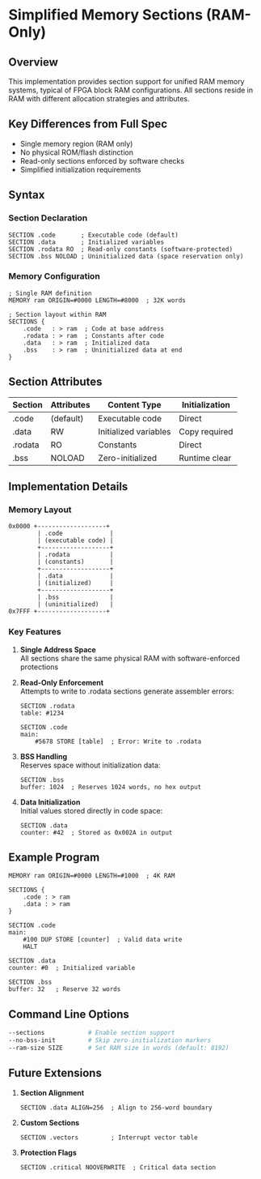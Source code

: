 # Simplified Memory Sections (RAM-Only)

## Overview
This implementation provides section support for unified RAM memory systems, typical of FPGA block RAM configurations. All sections reside in RAM with different allocation strategies and attributes.

## Key Differences from Full Spec
- Single memory region (RAM only)
- No physical ROM/flash distinction
- Read-only sections enforced by software checks
- Simplified initialization requirements

## Syntax

### Section Declaration
```forth
SECTION .code       ; Executable code (default)
SECTION .data       ; Initialized variables
SECTION .rodata RO  ; Read-only constants (software-protected)
SECTION .bss NOLOAD ; Uninitialized data (space reservation only)
```

### Memory Configuration
```forth
; Single RAM definition
MEMORY ram ORIGIN=#0000 LENGTH=#8000  ; 32K words

; Section layout within RAM
SECTIONS {
    .code   : > ram  ; Code at base address
    .rodata : > ram  ; Constants after code
    .data   : > ram  ; Initialized data
    .bss    : > ram  ; Uninitialized data at end
}
```

## Section Attributes

| Section  | Attributes         | Content Type         | Initialization |
|----------|--------------------|----------------------|----------------|
| .code    | (default)          | Executable code      | Direct         |
| .data    | RW                 | Initialized variables| Copy required  |
| .rodata  | RO                 | Constants            | Direct         |
| .bss     | NOLOAD             | Zero-initialized     | Runtime clear  |

## Implementation Details

### Memory Layout
```
0x0000 +-------------------+
        | .code             |
        | (executable code) |
        +-------------------+
        | .rodata           |
        | (constants)       |
        +-------------------+
        | .data             |
        | (initialized)     |
        +-------------------+
        | .bss              |
        | (uninitialized)   |
0x7FFF +-------------------+
```

### Key Features
1. **Single Address Space**  
   All sections share the same physical RAM with software-enforced protections

2. **Read-Only Enforcement**  
   Attempts to write to .rodata sections generate assembler errors:
   ```forth
   SECTION .rodata
   table: #1234
   
   SECTION .code
   main:
       #5678 STORE [table]  ; Error: Write to .rodata
   ```

3. **BSS Handling**  
   Reserves space without initialization data:
   ```forth
   SECTION .bss
   buffer: 1024  ; Reserves 1024 words, no hex output
   ```

4. **Data Initialization**  
   Initial values stored directly in code space:
   ```forth
   SECTION .data
   counter: #42  ; Stored as 0x002A in output
   ```

## Example Program
```forth
MEMORY ram ORIGIN=#0000 LENGTH=#1000  ; 4K RAM

SECTIONS {
    .code : > ram
    .data : > ram
}

SECTION .code
main:
    #100 DUP STORE [counter]  ; Valid data write
    HALT

SECTION .data
counter: #0  ; Initialized variable

SECTION .bss
buffer: 32   ; Reserve 32 words
```

## Command Line Options
```bash
--sections            # Enable section support
--no-bss-init         # Skip zero-initialization markers
--ram-size SIZE       # Set RAM size in words (default: 8192)
```

## Future Extensions
1. **Section Alignment**  
   ```forth
   SECTION .data ALIGN=256  ; Align to 256-word boundary
   ```

2. **Custom Sections**  
   ```forth
   SECTION .vectors         ; Interrupt vector table
   ```

3. **Protection Flags**  
   ```forth
   SECTION .critical NOOVERWRITE  ; Critical data section
   ```
